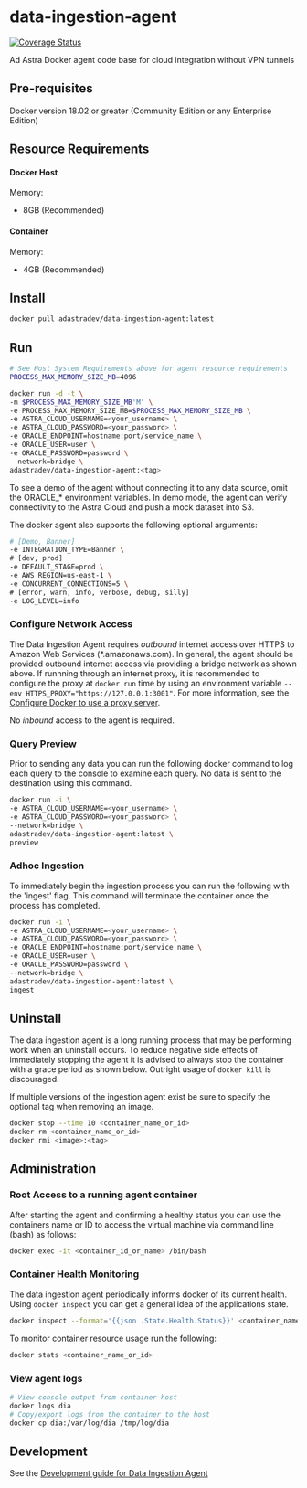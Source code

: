 # data-ingestion-agent
[![Coverage Status](https://coveralls.io/repos/github/adastradev/data-ingestion-agent/badge.svg?branch=master)](https://coveralls.io/github/adastradev/data-ingestion-agent?branch=master)

Ad Astra Docker agent code base for cloud integration without VPN tunnels

## Pre-requisites
Docker version 18.02 or greater (Community Edition or any Enterprise Edition)

## Resource Requirements

#### Docker Host

Memory:

* 8GB (Recommended)

#### Container

Memory:

* 4GB (Recommended)

## Install
```sh
docker pull adastradev/data-ingestion-agent:latest
```

## Run

```sh
# See Host System Requirements above for agent resource requirements
PROCESS_MAX_MEMORY_SIZE_MB=4096

docker run -d -t \
-m $PROCESS_MAX_MEMORY_SIZE_MB'M' \
-e PROCESS_MAX_MEMORY_SIZE_MB=$PROCESS_MAX_MEMORY_SIZE_MB \
-e ASTRA_CLOUD_USERNAME=<your_username> \
-e ASTRA_CLOUD_PASSWORD=<your_password> \
-e ORACLE_ENDPOINT=hostname:port/service_name \
-e ORACLE_USER=user \
-e ORACLE_PASSWORD=password \
--network=bridge \
adastradev/data-ingestion-agent:<tag>
```

To see a demo of the agent without connecting it to any data source, omit the ORACLE_* environment variables. In demo mode, the agent can verify connectivity to the Astra Cloud and push a mock dataset into S3.

The docker agent also supports the following optional arguments:
```sh
# [Demo, Banner]
-e INTEGRATION_TYPE=Banner \
# [dev, prod]
-e DEFAULT_STAGE=prod \
-e AWS_REGION=us-east-1 \
-e CONCURRENT_CONNECTIONS=5 \
# [error, warn, info, verbose, debug, silly]
-e LOG_LEVEL=info
```

### Configure Network Access
The Data Ingestion Agent requires *outbound* internet access over HTTPS to Amazon Web Services (*.amazonaws.com). In general, the agent should be provided outbound internet access via providing a bridge network as shown above. If runnning through an internet proxy, it is recommended to configure the proxy at `docker run` time by using an environment variable `--env HTTPS_PROXY="https://127.0.0.1:3001"`. For more information, see the [Configure Docker to use a proxy server](https://docs.docker.com/network/proxy/).

No *inbound* access to the agent is required.

### Query Preview
Prior to sending any data you can run the following docker command to log each query to the console to examine each query. No data is sent to the destination using this command.

```sh
docker run -i \
-e ASTRA_CLOUD_USERNAME=<your_username> \
-e ASTRA_CLOUD_PASSWORD=<your_password> \
--network=bridge \
adastradev/data-ingestion-agent:latest \
preview
```

### Adhoc Ingestion
To immediately begin the ingestion process you can run the following with the 'ingest' flag. This command will terminate the container once the process has completed.

```sh
docker run -i \
-e ASTRA_CLOUD_USERNAME=<your_username> \
-e ASTRA_CLOUD_PASSWORD=<your_password> \
-e ORACLE_ENDPOINT=hostname:port/service_name \
-e ORACLE_USER=user \
-e ORACLE_PASSWORD=password \
--network=bridge \
adastradev/data-ingestion-agent:latest \
ingest
```

## Uninstall
The data ingestion agent is a long running process that may be performing work when an uninstall occurs. To reduce negative side effects of immediately stopping the agent it is advised to always stop the container with a grace period as shown below. Outright usage of `docker kill` is discouraged.

If multiple versions of the ingestion agent exist be sure to specify the optional tag when removing an image.

```sh
docker stop --time 10 <container_name_or_id>
docker rm <container_name_or_id>
docker rmi <image>:<tag>
```

## Administration

### Root Access to a running agent container
After starting the agent and confirming a healthy status you can use the containers name or ID to access the virtual machine via command line (bash) as follows:

```sh
docker exec -it <container_id_or_name> /bin/bash
```

### Container Health Monitoring
The data ingestion agent periodically informs docker of its current health. Using `docker inspect` you can get a general idea of the applications state.

```sh
docker inspect --format='{{json .State.Health.Status}}' <container_name_or_id>
```

To monitor container resource usage run the following:
```sh
docker stats <container_name_or_id>
```

### View agent logs
```sh
# View console output from container host
docker logs dia
# Copy/export logs from the container to the host
docker cp dia:/var/log/dia /tmp/log/dia
```

## Development
See the [Development guide for Data Ingestion Agent](https://github.com/adastradev/data-ingestion-agent/blob/master/DevelopmentGuide.md)